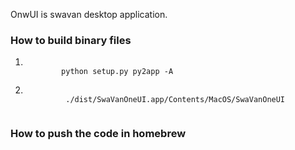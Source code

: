 OnwUI is swavan desktop application.

### How to build binary files
<ol>
    <li>
        <code>
        python setup.py py2app -A
        </code>
    </li>
    <li>
        <code>
         ./dist/SwaVanOneUI.app/Contents/MacOS/SwaVanOneUI
        </code>
    </li>
</ol>


### How to push the code in homebrew
